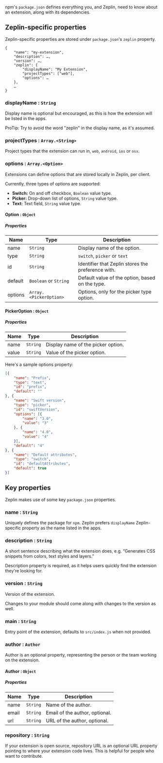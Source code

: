 npm's `package.json` defines everything you, and Zeplin, need to know about an extension, along with its dependencies.

## Zeplin-specific properties

Zeplin-specific properties are stored under `package.json`'s `zeplin` property.

```
{
    "name": "my-extension",
    "description": …,
    "version": …,
    "zeplin": {
        "displayName": "My Extension",
        "projectTypes": ["web"],
        "options": …
    },
    …
}
```

### displayName : `String`

Display name is optional but encouraged, as this is how the extension will be listed in the apps.

ProTip: Try to avoid the word "zeplin" in the display name, as it's assumed.

### projectTypes : `Array.<String>`

Project types that the extension can run in, `web`, `android`, `ios` or `osx`.

### options : `Array.<Option>`

Extensions can define options that are stored locally in Zeplin, per client.

Currently, three types of options are supported:

- **Switch:** On and off checkbox, `Boolean` value type.
- **Picker:** Drop-down list of options, `String` value type.
- **Text:** Text field, `String` value type.

#### Option : <code>Object</code>

##### Properties

| Name | Type | Description |
| --- | --- | --- |
| name | `String` | Display name of the option. |
| type | `String` | `switch`, `picker` or `text` |
| id | `String` | Identifier that Zeplin stores the preference with. |
| default | `Boolean` or `String` | Default value of the option, based on the type. |
| options | `Array.<PickerOption>` | Options, only for the picker type option. |

#### PickerOption : <code>Object</code>

##### Properties

| Name | Type | Description |
| --- | --- | --- |
| name | <code>String</code> | Display name of the picker option. |
| value | <code>String</code> | Value of the picker option. |

Here's a sample options property:

```json
[{
    "name": "Prefix",
    "type": "text",
    "id": "prefix",
    "default": ""
}, {
    "name": "Swift version",
    "type": "picker",
    "id": "swiftVersion",
    "options": [{
        "name": "3.0",
        "value": "3"
    }, {
        "name": "4.0",
        "value": "4"
    }],
    "default": "4"
}, {
    "name": "Default attributes",
    "type": "switch",
    "id": "defaultAttributes",
    "default": true
}]
```

## Key properties

Zeplin makes use of some key `package.json` properties.

### name : `String`

Uniquely defines the package for `npm`. Zeplin prefers  `displayName` Zeplin-specific property as the name listed in the apps.

### description : `String`

A short sentence describing what the extension does, e.g. “Generates CSS snippets from colors, text styles and layers.”

Description property is required, as it helps users quickly find the extension they're looking for.

### version : `String`

Version of the extension.

Changes to your module should come along with changes to the version as well.

### main : `String`

Entry point of the extension, defaults to `src/index.js` when not provided.

### author : `Author`

Author is an optional property, representing the person or the team working on the extension.

#### Author : <code>Object</code>

##### Properties

| Name | Type | Description |
| --- | --- | --- |
| name | `String` | Name of the author. |
| email | `String` | Email of the author, optional. |
| url | `String` | URL of the author, optional. |

### repository : `String`

If your extension is open source, repository URL is an optional URL property pointing to where your extension code lives. This is helpful for people who want to contribute.
